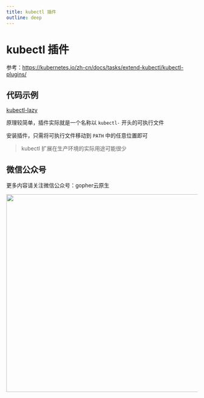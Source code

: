 ```yaml
---
title: kubectl 插件
outline: deep
---
```


# kubectl 插件

参考：https://kubernetes.io/zh-cn/docs/tasks/extend-kubectl/kubectl-plugins/

## 代码示例

[kubectl-lazy](https://github.com/togettoyou/kubectl-lazy)

原理较简单，插件实际就是一个名称以 `kubectl-` 开头的可执行文件

安装插件，只需将可执行文件移动到 `PATH` 中的任意位置即可

> kubectl 扩展在生产环境的实际用途可能很少

## 微信公众号

更多内容请关注微信公众号：gopher云原生

<img src="https://github.com/user-attachments/assets/ea93572c-6c05-4751-bde7-35a58fe083f1" width="520px" />
